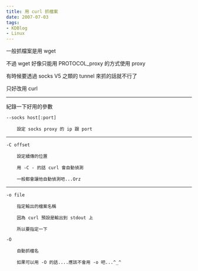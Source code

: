 ```yaml
---
title: 用 curl 抓檔案
date: 2007-07-03
tags:
- KDBlog
- Linux
---
```

一般抓檔案是用 wget

不過 wget 好像只能用 PROTOCOL_proxy 的方式使用 proxy

有時候要透過 socks V5 之類的 tunnel 來抓的話就不行了

只好改用 curl

---

紀錄一下好用的參數

	--socks host[:port]

		設定 socks proxy 的 ip 跟 port

---

	-C offset

		設定續傳的位置

		用 -C - 的話 curl 會自動偵測

		一般都會讓他自動偵測吧...Orz

---

	-o file

		指定輸出的檔案名稱

		因為 curl 預設是輸出到 stdout 上

		所以要指定一下

	-O

		自動抓檔名

		如果可以用 -O 的話....應該不會用 -o 吧...^_^

